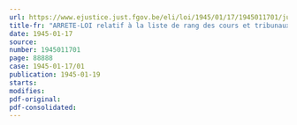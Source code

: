 ```yaml
---
url: https://www.ejustice.just.fgov.be/eli/loi/1945/01/17/1945011701/justel
title-fr: "ARRETE-LOI relatif à la liste de rang des cours et tribunaux"
date: 1945-01-17
source:
number: 1945011701
page: 88888
case: 1945-01-17/01
publication: 1945-01-19
starts:
modifies:
pdf-original:
pdf-consolidated:
---
```


